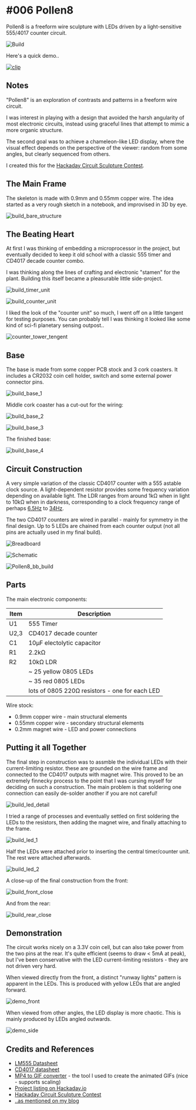 # #006 Pollen8

Pollen8 is a freeform wire sculpture with LEDs driven by a light-sensitive 555/4017 counter circuit.

![Build](./assets/Pollen8_build.jpg?raw=true)

Here's a quick demo..

[![clip](./assets/Pollen8_build.gif?raw=true)](https://www.youtube.com/watch?v=VEAgmHIxWKI)

## Notes

"Pollen8" is an exploration of contrasts and patterns in a freeform wire circuit.

I was interest in playing with a design that avoided the harsh angularity of most electronic circuits,
instead using graceful lines that attempt to mimic a more organic structure.

The second goal was to achieve a chameleon-like LED display, where the visual effect depends on the
perspective of the viewer: random from some angles, but clearly sequenced from others.

I created this for the [Hackaday Circuit Sculpture Contest](https://hackaday.io/contest/162559-circuit-sculpture-contest).


## The Main Frame

The skeleton is made with 0.9mm and 0.55mm copper wire. The idea started as a very rough sketch in a notebook,
and improvised in 3D by eye.

![build_bare_structure](./assets/build_bare_structure.jpg?raw=true)


## The Beating Heart

At first I was thinking of embedding a microprocessor in the project, but eventually decided to keep it old school with
a classic 555 timer and CD4017 decade counter combo.

I was thinking along the lines of crafting and electronic "stamen" for the plant.
Building this itself became a pleasurable little side-project.

![build_timer_unit](./assets/build_timer_unit.jpg?raw=true)

![build_counter_unit](./assets/build_counter_unit.jpg?raw=true)

I liked the look of the "counter unit" so much, I went off on a little tangent for testing purposes.
You can probably tell I was thinking it looked like some kind of sci-fi planetary sensing outpost..

![counter_tower_tengent](./assets/counter_tower_tengent.jpg?raw=true)


## Base

The base is made from some copper PCB stock and 3 cork coasters.
It includes a CR2032 coin cell holder, switch and some external power connector pins.

![build_base_1](./assets/build_base_1.jpg?raw=true)

Middle cork coaster has a cut-out for the wiring:

![build_base_2](./assets/build_base_2.jpg?raw=true)

![build_base_3](./assets/build_base_3.jpg?raw=true)

The finished base:

![build_base_4](./assets/build_base_4.jpg?raw=true)


## Circuit Construction

A very simple variation of the classic CD4017 counter with a 555 astable clock source.
A light-dependent resistor provides some frequency variation depending on available light.
The LDR ranges from around 1kΩ when in light to 10kΩ when in darkness, corresponding to a clock frequency range of
perhaps [6.5Hz](https://visual555.tardate.com/?mode=astable&r1=2.2&r2=10&c=10) to [34Hz](https://visual555.tardate.com/?mode=astable&r1=2.2&r2=1&c=10).

The two CD4017 counters are wired in parallel - mainly for symmetry in the final design.
Up to 5 LEDs are chained from each counter output (not all pins are actually used in my final build).

![Breadboard](./assets/Pollen8_bb.jpg?raw=true)

![Schematic](./assets/Pollen8_schematic.jpg?raw=true)

![Pollen8_bb_build](./assets/Pollen8_bb_build.jpg?raw=true)


## Parts

The main electronic components:

| Item | Description                                    |
|------|------------------------------------------------|
| U1   | 555 Timer                                      |
| U2,3 | CD4017 decade counter                          |
| C1   | 10µF electolytic capacitor                     |
| R1   | 2.2kΩ                                          |
| R2   | 10kΩ LDR                                       |
|      | ~ 25 yellow 0805 LEDs                          |
|      | ~ 35 red 0805 LEDs                             |
|      | lots of 0805 220Ω resistors - one for each LED |

Wire stock:

* 0.9mm copper wire - main structural elements
* 0.55mm copper wire - secondary structural elements
* 0.2mm magnet wire - LED and power connections


## Putting it all Together

The final step in construction was to assmble the individual LEDs with their current-limiting resistor.
these are grounded on the wire frame and connected to the CD4017 outputs with magnet wire.
This proved to be an extremely finnecky process to the point that I was cursing myself for
deciding on such a construction. The main problem is that soldering one connection can easily de-solder another if you are not careful!

![build_led_detail](./assets/build_led_detail.jpg?raw=true)

I tried a range of processes and eventually settled on first soldering the LEDs to the resistors, then adding the magnet wire, and finally attaching to the frame.

![build_led_1](./assets/build_led_1.jpg?raw=true)

Half the LEDs were attached prior to inserting the central timer/counter unit. The rest were attached afterwards.

![build_led_2](./assets/build_led_2.jpg?raw=true)

A close-up of the final construction from the front:

![build_front_close](./assets/build_front_close.jpg?raw=true)

And from the rear:

![build_rear_close](./assets/build_rear_close.jpg?raw=true)


## Demonstration

The circuit works nicely on a 3.3V coin cell, but can also take power from the two pins at the rear.
It's quite efficient (seems to draw < 5mA at peak), but I've been conservative with the LED current-limiting resistors -
they are not driven very hard.

When viewed directly from the front, a distinct "runway lights" pattern is apparent in the LEDs. This is produced with yellow LEDs that are angled forward.

![demo_front](./assets/demo_front.gif?raw=true)

When viewed from other angles, the LED display is more chaotic. This is mainly produced by LEDs angled outwards.

![demo_side](./assets/demo_side.gif?raw=true)


## Credits and References

* [LM555 Datasheet](https://www.futurlec.com/Linear/LM555CN.shtml)
* [CD4017 datasheet](https://www.futurlec.com/4000Series/CD4017.shtml)
* [MP4 to GIF converter](https://www.onlineconverter.com/mp4-to-gif) - the tool I used to create the animated GIFs (nice - supports scaling)
* [Project listing on Hackaday.io](https://hackaday.io/project/162969-pollen8)
* [Hackaday Circuit Sculpture Contest](https://hackaday.io/contest/162559-circuit-sculpture-contest)
* [..as mentioned on my blog](https://blog.tardate.com/2018/12/leap441-pollen8.html)
